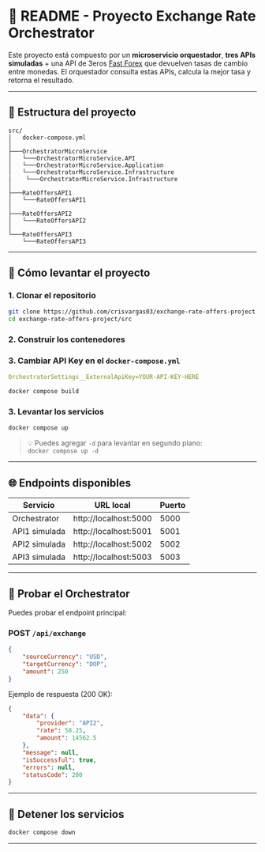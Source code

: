 # 🧾 README - Proyecto Exchange Rate Orchestrator

Este proyecto está compuesto por un **microservicio orquestador**, **tres APIs simuladas** + una API de 3eros [Fast Forex](https://console.fastforex.io/auth/signin) que devuelven tasas de cambio entre monedas. El orquestador consulta estas APIs, calcula la mejor tasa y retorna el resultado.

---

## 📂 Estructura del proyecto

```
src/
│   docker-compose.yml
│
├───OrchestratorMicroService
│   └───OrchestratorMicroService.API
│   └───OrchestratorMicroService.Application
│   └───OrchestratorMicroService.Infrastructure
|    └───OrchestratorMicroService.Infrastructure
│
├───RateOffersAPI1
│   └───RateOffersAPI1
│
├───RateOffersAPI2
│   └───RateOffersAPI2
│
└───RateOffersAPI3
    └───RateOffersAPI3
```

---

## 🚀 Cómo levantar el proyecto

### 1. Clonar el repositorio

```bash
git clone https://github.com/crisvargas03/exchange-rate-offers-project.git
cd exchange-rate-offers-project/src
```

### 2. Construir los contenedores

### 3. Cambiar API Key en el `docker-compose.yml`

```yml
OrchestratorSettings__ExternalApiKey=YOUR-API-KEY-HERE
```

```bash
docker compose build
```

### 3. Levantar los servicios

```bash
docker compose up
```

> 💡 Puedes agregar `-d` para levantar en segundo plano:  
> `docker compose up -d`

---

## 🌐 Endpoints disponibles

| Servicio      | URL local             | Puerto |
| ------------- | --------------------- | ------ |
| Orchestrator  | http://localhost:5000 | 5000   |
| API1 simulada | http://localhost:5001 | 5001   |
| API2 simulada | http://localhost:5002 | 5002   |
| API3 simulada | http://localhost:5003 | 5003   |

---

## 🧪 Probar el Orchestrator

Puedes probar el endpoint principal:

### POST `/api/exchange`

```json
{
	"sourceCurrency": "USD",
	"targetCurrency": "DOP",
	"amount": 250
}
```

Ejemplo de respuesta (200 OK):

```json
{
	"data": {
		"provider": "API2",
		"rate": 58.25,
		"amount": 14562.5
	},
	"message": null,
	"isSuccessful": true,
	"errors": null,
	"statusCode": 200
}
```

---

## 🧼 Detener los servicios

```bash
docker compose down
```

---
